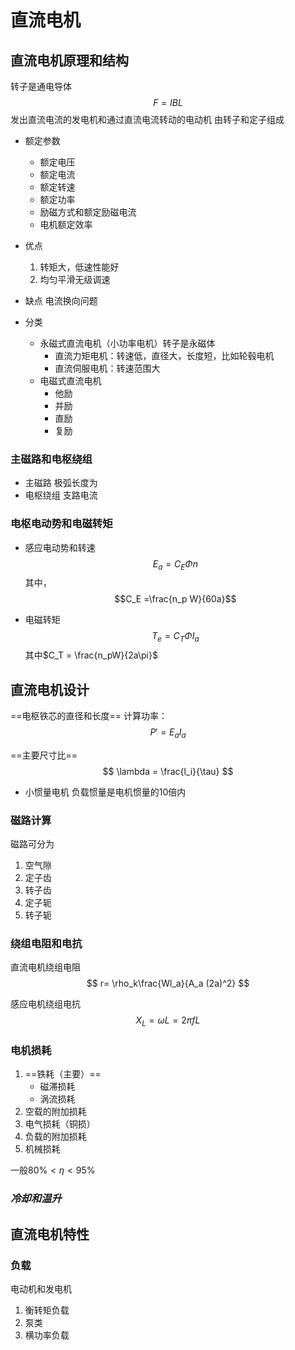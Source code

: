 # 直流电机
## 直流电机原理和结构
转子是通电导体
$$
F=IBL
$$
发出直流电流的发电机和通过直流电流转动的电动机
由转子和定子组成
- 额定参数
  	- 额定电压
  	- 额定电流
  	- 额定转速
  	- 额定功率
  	- 励磁方式和额定励磁电流
  	- 电机额定效率
  

- 优点
  1. 转矩大，低速性能好
  2. 均匀平滑无级调速
- 缺点
  	电流换向问题

- 分类
  	- 永磁式直流电机（小功率电机）转子是永磁体
		- 直流力矩电机：转速低，直径大，长度短，比如轮毂电机
		- 直流伺服电机：转速范围大
	- 电磁式直流电机
  		- 他励
  		- 并励
  		- 直励
  		- 复励
### 主磁路和电枢绕组
- 主磁路
  极弧长度为
- 电枢绕组
  支路电流

### 电枢电动势和电磁转矩
- 感应电动势和转速
  $$
  E_a = C_E \Phi n
  $$
  其中，
  $$C_E =\frac{n_p W}{60a}$$
	
- 电磁转矩
  $$T_e = C_T \Phi I_a$$
  其中$C_T = \frac{n_pW}{2a\pi}$

## 直流电机设计

==电枢铁芯的直径和长度==
计算功率：
$$
P\prime = E_aI_a
$$

==主要尺寸比==
$$
\lambda = \frac{l_i}{\tau}
$$

- 小惯量电机 负载惯量是电机惯量的10倍内

### 磁路计算
磁路可分为
1. 空气隙
2. 定子齿
3. 转子齿
4. 定子轭
5. 转子轭

### 绕组电阻和电抗
直流电机绕组电阻
$$
r= \rho_k\frac{Wl_a}{A_a (2a)^2}
$$

感应电机绕组电抗
$$X_L=\omega L=2\pi f L$$

### 电机损耗
1. ==铁耗（主要）==
	- 磁滞损耗
	- 涡流损耗
2. 空载的附加损耗
3. 电气损耗（铜损）
4. 负载的附加损耗
5. 机械损耗

一般$80\% < \eta < 95 \%$
### *冷却和温升*

## 直流电机特性
### 负载
电动机和发电机
1. 衡转矩负载
2. 泵类
3. 横功率负载